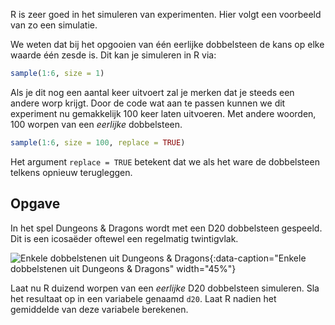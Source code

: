 R is zeer goed in het simuleren van experimenten. Hier volgt een voorbeeld van zo een simulatie.

We weten dat bij het opgooien van één eerlijke dobbelsteen de kans op elke waarde één zesde is. Dit kan je simuleren in R via:

```R
sample(1:6, size = 1)
```

Als je dit nog een aantal keer uitvoert zal je merken dat je steeds een andere worp krijgt. Door de code wat aan te passen kunnen we dit experiment nu gemakkelijk 100 keer laten uitvoeren. Met andere woorden, 100 worpen van een *eerlijke* dobbelsteen.

```R
sample(1:6, size = 100, replace = TRUE)
```

Het argument `replace = TRUE` betekent dat we als het ware de dobbelsteen telkens opnieuw terugleggen.

## Opgave
In het spel Dungeons & Dragons wordt met een D20 dobbelsteen gespeeld. Dit is een icosaëder oftewel een regelmatig twintigvlak.

![Enkele dobbelstenen uit Dungeons & Dragons](media/lucas-santos.jpg "Foto door Lucas Santos op Unsplash"){:data-caption="Enkele dobbelstenen uit Dungeons & Dragons" width="45%"}

Laat nu R duizend worpen van een *eerlijke* D20 dobbelsteen simuleren. Sla het resultaat op in een variabele genaamd `d20`. Laat R nadien het gemiddelde van deze variabele berekenen.